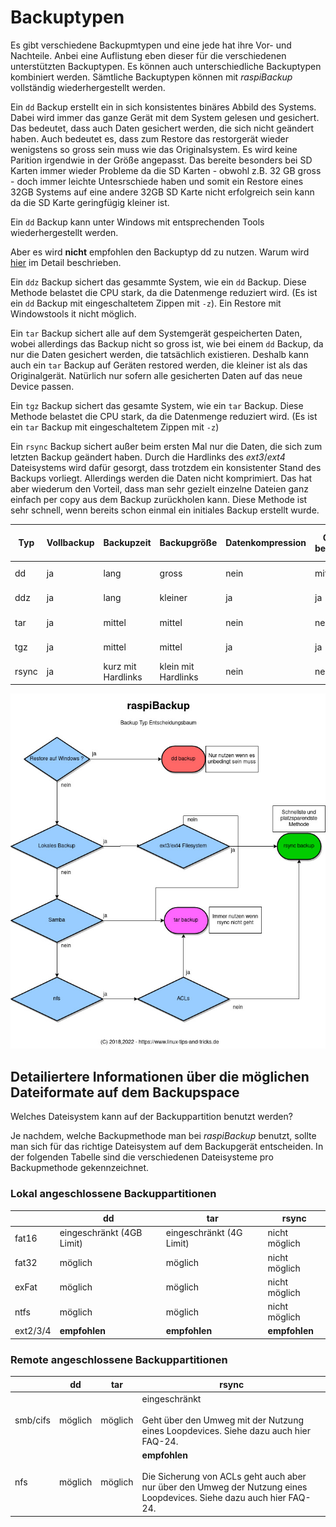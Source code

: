 # Backuptypen

Es gibt verschiedene Backupmtypen und eine jede hat ihre Vor- und Nachteile.
Anbei eine Auflistung eben dieser für die verschiedenen unterstützten
Backuptypen. Es können auch unterschiedliche Backuptypen kombiniert werden.
Sämtliche Backuptypen können mit *raspiBackup* vollständig wiederhergestellt
werden.

Ein `dd` Backup erstellt ein in sich konsistentes binäres Abbild des Systems.
Dabei wird immer das ganze Gerät mit dem System gelesen und gesichert. Das bedeutet, dass
auch Daten gesichert werden, die sich nicht geändert haben. Auch bedeutet es,
dass zum Restore das restorgerät wieder wenigstens so gross sein muss wie das Originalsystem.
Es wird keine Parition irgendwie in der Größe angepasst. Das bereite besonders
bei SD Karten immer wieder Probleme da die SD Karten - obwohl z.B. 32 GB gross - doch immer
leichte Untesrschiede haben und somit ein Restore eines 32GB Systems auf eine andere 32GB SD Karte
nicht erfolgreich sein kann da die SD Karte geringfügig kleiner ist.

Ein `dd` Backup kann unter Windows mit entsprechenden Tools wiederhergestellt werden.

Aber es wird **nicht** empfohlen den Backuptyp dd zu nutzen. Warum wird [hier](why-shouldn-t-you-use-dd-as-backup-type.md)
im Detail beschrieben.

Ein `ddz` Backup sichert das gesammte System, wie ein `dd` Backup. Diese Methode
belastet die CPU stark, da die Datenmenge reduziert wird. (Es ist ein `dd` Backup
mit eingeschaltetem Zippen mit `-z`). Ein Restore mit Windowstools it nicht möglich.

Ein `tar` Backup sichert alle auf dem Systemgerät gespeicherten Daten, wobei allerdings das Backup nicht
so gross ist, wie bei einem `dd` Backup, da nur die Daten gesichert werden, die
tatsächlich existieren. Deshalb kann auch ein `tar` Backup auf Geräten
restored werden, die kleiner ist als das Originalgerät. Natürlich nur sofern alle 
gesicherten Daten auf das neue Device passen.

Ein `tgz` Backup sichert das gesamte System, wie ein `tar` Backup. Diese Methode
belastet die CPU stark, da die Datenmenge reduziert wird. (Es ist ein `tar` Backup
mit eingeschaltetem Zippen mit `-z`)

Ein `rsync` Backup sichert außer beim ersten Mal nur die Daten, die sich zum
letzten Backup geändert haben. Durch die Hardlinks des *ext3*/*ext4* Dateisystems
wird dafür gesorgt, dass trotzdem ein konsistenter Stand des Backups vorliegt.
Allerdings werden die Daten nicht komprimiert. Das hat aber wiederum den
Vorteil, dass man sehr gezielt einzelne Dateien ganz einfach per copy aus dem
Backup zurückholen kann. Diese Methode ist sehr schnell, wenn bereits schon
einmal ein initiales Backup erstellt wurde.

| Typ    | Vollbackup | Backupzeit | Backupgröße | Datenkompression | CPU belastet | Karte belastet | Selektiver Restore möglich | Dateisystem |
|--------|------------|------------|-------------|------------------|--------------|----------------|----------------------------|-------------|
| dd     | ja         | lang       | gross       | nein             | mittel       | hoch           | nein                       | alle, fat32 nur bis 4GB |
| ddz    | ja         | lang       | kleiner     | ja               | ja           | hoch           | nein                       | alle, fat32 nur bis 4GB |
| tar    | ja         | mittel     | mittel      | nein             | nein         | mittel         | ja                         | alle, fat32 nur bis 4GB |
| tgz    | ja         | mittel     | mittel      | ja               | ja           | mittel         | ja                         | alle, fat32 nur bis 4GB |
| rsync  | ja         | kurz mit Hardlinks | klein mit Hardlinks | nein | nein     | kaum           | ja                         | ext3/ext4 |



![Entscheidungsbaum](images/decisiontree_de.dia.jpg)


## Detailiertere Informationen über die möglichen Dateiformate auf dem Backupspace

Welches Dateisystem kann auf der Backuppartition benutzt werden?

Je nachdem, welche Backupmethode man bei *raspiBackup* benutzt, sollte man sich
für das richtige Dateisystem auf dem Backupgerät entscheiden. In der folgenden
Tabelle sind die verschiedenen Dateisysteme pro Backupmethode gekennzeichnet.

### Lokal angeschlossene Backuppartitionen

|          | dd        | tar       | rsync         |
|----------|-----------|-----------|---------------|
| fat16    | eingeschränkt (4GB Limit) | eingeschränkt (4G Limit) | nicht möglich |
| fat32    | möglich   | möglich   | nicht möglich |
| exFat    | möglich   | möglich   | nicht möglich |
| ntfs     | möglich   | möglich   | nicht möglich |
| ext2/3/4 | **empfohlen** | **empfohlen** | **empfohlen**     |

### Remote angeschlossene Backuppartitionen

|          | dd      | tar     | rsync |
|----------|---------|---------|-------|
| smb/cifs | möglich | möglich | eingeschränkt <br/><br/>  Geht über den Umweg mit der Nutzung eines Loopdevices. Siehe dazu auch hier FAQ-24. |
| nfs      | möglich | möglich | **empfohlen** <br/><br/>  Die Sicherung von ACLs geht auch aber nur über den Umweg der Nutzung eines Loopdevices. Siehe dazu auch hier FAQ-24. |


[.status]: rft
[.source]: https://www.linux-tips-and-tricks.de/de/raspibackup#vornach
